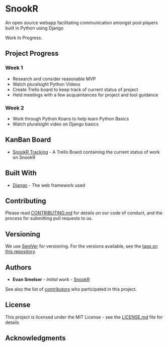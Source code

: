 # SnookR
An open source webapp facilitating communication amongst pool players built in Python using Django

Work In Progress.

## Project Progress

### Week 1

* Research and consider reasonable MVP
* Watch pluralsight Python Videos
* Create Trello board to keep track of current status of project
* Held meetings with a few acquaintances for project and tool guidance 

### Week 2

* Work through Python Koans to help learn Python Basics
* Watch pluralsight video on Django basics

## KanBan Board

* [SnookR Tracking](https://trello.com/b/Rrb3Ud76) - A Trello Board containing the current status of work on SnookR

## Built With

* [Django](https://www.djangoproject.com/) - The web framework used

## Contributing

Please read [CONTRIBUTING.md](https://gist.github.com/PurpleBooth/b24679402957c63ec426) for details on our code of conduct, and the process for submitting pull requests to us.

## Versioning

We use [SemVer](http://semver.org/) for versioning. For the versions available, see the [tags on this repository](https://github.com/esmelser/SnookR/tags). 

## Authors

* **Evan Smelser** - *Initial work* - [SnookR](https://github.com/esmelser/SnookR)

See also the list of [contributors](https://github.com/esmelser/SnookR/contributors) who participated in this project.

## License

This project is licensed under the MIT License - see the [LICENSE.md](LICENSE.md) file for details

## Acknowledgments


